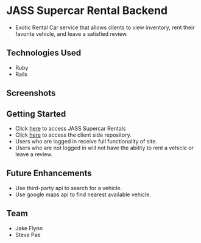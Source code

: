 # JASS Supercar Rental Backend

- Exotic Rental Car service that allows clients to view inventory, rent their favorite vehicle, and leave a satisfied review.

## Technologies Used

- Ruby
- Rails

## Screenshots

## Getting Started

- Click [here]() to access JASS Supercar Rentals
- Click [here]() to access the client side repository.
- Users who are logged in receive full functionality of site.
- Users who are not logged in will not have the ability to rent a vehicle or leave a review.

## Future Enhancements

- Use third-party api to search for a vehicle.
- Use google maps api to find nearest available vehicle.

## Team

- Jake Flynn
- Steve Pae
